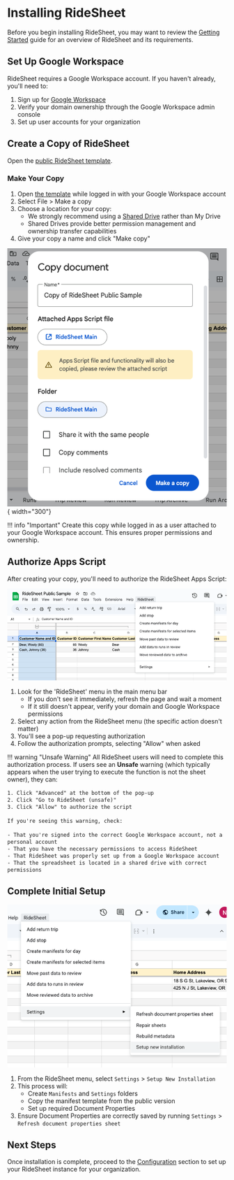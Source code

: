 # Installing RideSheet

Before you begin installing RideSheet, you may want to review the [Getting Started](../getting-started.md) guide for an overview of RideSheet and its requirements.

## Set Up Google Workspace

RideSheet requires a Google Workspace account. If you haven't already, you'll need to:

1. Sign up for [Google Workspace](https://www.google.com/nonprofits/offerings/workspace/#)
2. Verify your domain ownership through the Google Workspace admin console
3. Set up user accounts for your organization

## Create a Copy of RideSheet

Open the [public RideSheet template](https://docs.google.com/spreadsheets/d/1PpcZfdDt7WtcIMy4Ii6E05VenQidmeyl-NVZngziNbw/edit?usp=sharing).

### Make Your Copy

1. Open [the template](https://docs.google.com/spreadsheets/d/1PpcZfdDt7WtcIMy4Ii6E05VenQidmeyl-NVZngziNbw/edit?usp=sharing) while logged in with your Google Workspace account
2. Select File > Make a copy
3. Choose a location for your copy:
    - We strongly recommend using a [Shared Drive](https://support.google.com/a/users/answer/9310351?sjid=2044455304611340116-NC) rather than My Drive
    - Shared Drives provide better permission management and ownership transfer capabilities
4. Give your copy a name and click "Make copy"

![Screenshot showing how to make a copy of RideSheet](../images/copy-sheet.png){ width="300"}

!!! info "Important"
    Create this copy while logged in as a user attached to your Google Workspace account. This ensures proper permissions and ownership.

## Authorize Apps Script

After creating your copy, you'll need to authorize the RideSheet Apps Script:

![Screenshot showing the RideSheet menu](../images/ridesheet-menu.png)

1. Look for the 'RideSheet' menu in the main menu bar
    - If you don't see it immediately, refresh the page and wait a moment
    - If it still doesn't appear, verify your domain and Google Workspace permissions
2. Select any action from the RideSheet menu (the specific action doesn't matter)
3. You'll see a pop-up requesting authorization
4. Follow the authorization prompts, selecting "Allow" when asked

!!! warning "Unsafe Warning"
    All RideSheet users will need to complete this authorization process. If users see an **Unsafe** warning (which typically appears when the user trying to execute the function is not the sheet owner), they can:

    1. Click "Advanced" at the bottom of the pop-up
    2. Click "Go to RideSheet (unsafe)"
    3. Click "Allow" to authorize the script

    If you're seeing this warning, check:

    - That you're signed into the correct Google Workspace account, not a personal account
    - That you have the necessary permissions to access RideSheet
    - That RideSheet was properly set up from a Google Workspace account
    - That the spreadsheet is located in a shared drive with correct permissions


## Complete Initial Setup

![Screenshot showing the Setup New Installation option](../images/ridesheet-menu-setup.png)

1. From the RideSheet menu, select `Settings` > `Setup New Installation`
2. This process will:
    - Create `Manifests` and `Settings` folders
    - Copy the manifest template from the public version
    - Set up required Document Properties
3. Ensure Document Properties are correctly saved by running `Settings` > `Refresh document properties sheet`

## Next Steps

Once installation is complete, proceed to the [Configuration](configuration.md) section to set up your RideSheet instance for your organization.
